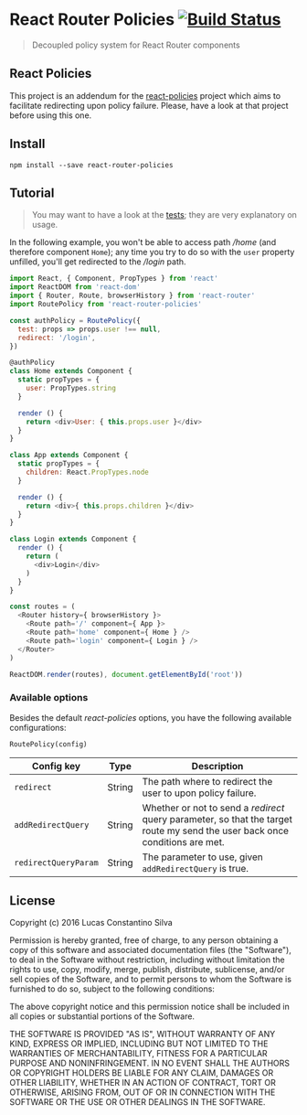 # React Router Policies [![Build Status](https://travis-ci.org/lucasconstantino/react-router-policies.svg?branch=master)](https://travis-ci.org/lucasconstantino/react-router-policies)

> Decoupled policy system for React Router components

## React Policies

This project is an addendum for the [react-policies](https://github.com/lucasconstantino/react-policies) project which aims to facilitate redirecting upon policy failure. Please, have a look at that project before using this one.

## Install

`npm install --save react-router-policies`

## Tutorial

> You may want to have a look at the [tests](__tests__); they are very explanatory on usage.

In the following example, you won't be able to access path */home* (and therefore component `Home`); any time you try to do so with the `user` property unfilled, you'll get redirected to the */login* path.

```js
import React, { Component, PropTypes } from 'react'
import ReactDOM from 'react-dom'
import { Router, Route, browserHistory } from 'react-router'
import RoutePolicy from 'react-router-policies'

const authPolicy = RoutePolicy({
  test: props => props.user !== null,
  redirect: '/login',
})

@authPolicy
class Home extends Component {
  static propTypes = {
    user: PropTypes.string
  }

  render () {
    return <div>User: { this.props.user }</div>
  }
}

class App extends Component {
  static propTypes = {
    children: React.PropTypes.node
  }

  render () {
    return <div>{ this.props.children }</div>
  }
}

class Login extends Component {
  render () {
    return (
      <div>Login</div>
    )
  }
}

const routes = (
  <Router history={ browserHistory }>
    <Route path='/' component={ App }>
    <Route path='home' component={ Home } />
    <Route path='login' component={ Login } />
  </Router>
)

ReactDOM.render(routes), document.getElementById('root'))
```

### Available options

Besides the default *react-policies* options, you have the following available configurations:

`RoutePolicy(config)`

Config key              | Type   | Description
------------------------|--------|------------
`redirect`              | String | The path where to redirect the user to upon policy failure.
`addRedirectQuery`      | String | Whether or not to send a *redirect* query parameter, so that the target route my send the user back once conditions are met.
`redirectQueryParam`    | String | The parameter to use, given `addRedirectQuery` is true.

## License

Copyright (c) 2016 Lucas Constantino Silva

Permission is hereby granted, free of charge, to any person obtaining a copy of
this software and associated documentation files (the "Software"), to deal in
the Software without restriction, including without limitation the rights to
use, copy, modify, merge, publish, distribute, sublicense, and/or sell copies
of the Software, and to permit persons to whom the Software is furnished to do
so, subject to the following conditions:

The above copyright notice and this permission notice shall be included in all
copies or substantial portions of the Software.

THE SOFTWARE IS PROVIDED "AS IS", WITHOUT WARRANTY OF ANY KIND, EXPRESS OR
IMPLIED, INCLUDING BUT NOT LIMITED TO THE WARRANTIES OF MERCHANTABILITY,
FITNESS FOR A PARTICULAR PURPOSE AND NONINFRINGEMENT. IN NO EVENT SHALL THE
AUTHORS OR COPYRIGHT HOLDERS BE LIABLE FOR ANY CLAIM, DAMAGES OR OTHER
LIABILITY, WHETHER IN AN ACTION OF CONTRACT, TORT OR OTHERWISE, ARISING FROM,
OUT OF OR IN CONNECTION WITH THE SOFTWARE OR THE USE OR OTHER DEALINGS IN THE
SOFTWARE.
